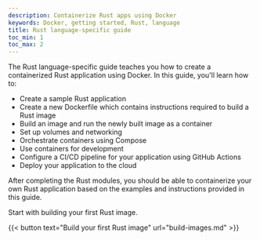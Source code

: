 ```yaml
---
description: Containerize Rust apps using Docker
keywords: Docker, getting started, Rust, language
title: Rust language-specific guide
toc_min: 1
toc_max: 2
---
```


The Rust language-specific guide teaches you how to create a containerized Rust application using Docker. In this guide, you'll learn how to:

* Create a sample Rust application
* Create a new Dockerfile which contains instructions required to build a Rust image
* Build an image and run the newly built image as a container
* Set up volumes and networking
* Orchestrate containers using Compose
* Use containers for development
* Configure a CI/CD pipeline for your application using GitHub Actions
* Deploy your application to the cloud

After completing the Rust modules, you should be able to containerize your own Rust application based on the examples and instructions provided in this guide.

Start with building your first Rust image.

{{< button text="Build your first Rust image" url="build-images.md" >}}
